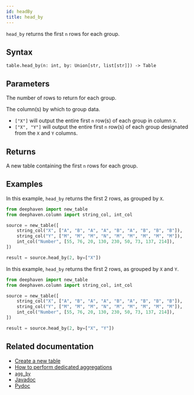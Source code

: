 ```yaml
---
id: headBy
title: head_by
---
```


`head_by` returns the first `n` rows for each group.

## Syntax

```
table.head_by(n: int, by: Union[str, list[str]]) -> Table
```

## Parameters

<ParamTable>
<Param name="n" type="int">

The number of rows to return for each group.

</Param>
<Param name="by" type="Union[str, list[str]]" optional>

The column(s) by which to group data.

- `["X"]` will output the entire first `n` row(s) of each group in column `X`.
- `["X", "Y"]` will output the entire first `n` row(s) of each group designated from the `X` and `Y` columns.

</Param>
</ParamTable>

## Returns

A new table containing the first `n` rows for each group.

## Examples

In this example, `head_by` returns the first 2 rows, as grouped by `X`.

```python order=source,result
from deephaven import new_table
from deephaven.column import string_col, int_col

source = new_table([
    string_col("X", ["A", "B", "A", "A", "B", "A", "B", "B", "B"]),
    string_col("Y", ["M", "M", "M", "N", "M", "M", "M", "M", "M"]),
    int_col("Number", [55, 76, 20, 130, 230, 50, 73, 137, 214]),
])

result = source.head_by(2, by=["X"])
```

In this example, `head_by` returns the first 2 rows, as grouped by `X` and `Y`.

```python order=source,result
from deephaven import new_table
from deephaven.column import string_col, int_col

source = new_table([
    string_col("X", ["A", "B", "A", "A", "B", "A", "B", "B", "B"]),
    string_col("Y", ["M", "M", "M", "N", "M", "M", "M", "M", "M"]),
    int_col("Number", [55, 76, 20, 130, 230, 50, 73, 137, 214]),
])

result = source.head_by(2, by=["X", "Y"])
```

## Related documentation

- [Create a new table](../../../how-to-guides/new-table.md)
- [How to perform dedicated aggregations](../../../how-to-guides/dedicated-aggregations.md)
- [`agg_by`](./aggBy.md)
- [Javadoc](<https://deephaven.io/core/javadoc/io/deephaven/engine/table/Table.html#headBy(long,java.lang.String...)>)
- [Pydoc](https://deephaven.io/core/pydoc/code/deephaven.table.html?highlight=head#deephaven.table.Table.head_by)

<!--TODO: https://github.com/deephaven/deephaven-core/issues/778> -->
